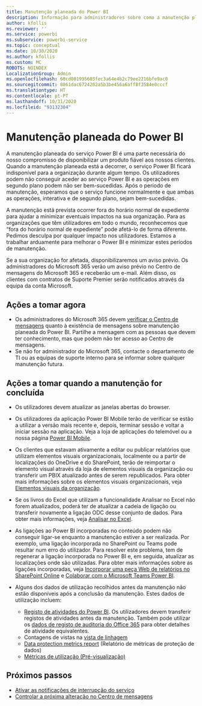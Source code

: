 ```yaml
---
title: Manutenção planeada do Power BI
description: Informação para administradores sobre como a manutenção planeada do Power BI afetará a organização e os próximos passos que podem ter de tomar.
author: kfollis
ms.reviewer: ''
ms.service: powerbi
ms.subservice: powerbi-service
ms.topic: conceptual
ms.date: 10/30/2020
ms.author: kfollis
ms.custom: MC
ROBOTS: NOINDEX
LocalizationGroup: Admin
ms.openlocfilehash: 68cd001995603fec3a64e4b2c79ee2216bfe9ac0
ms.sourcegitcommit: 8861dac6724202a5b3be456a6aff8f3584e0cccf
ms.translationtype: HT
ms.contentlocale: pt-PT
ms.lasthandoff: 10/31/2020
ms.locfileid: "93132304"
---
```

# <a name="power-bi-planned-maintenance"></a>Manutenção planeada do Power BI

A manutenção planeada do serviço Power BI é uma parte necessária do nosso compromisso de disponibilizar um produto fiável aos nossos clientes. Quando a manutenção planeada está a decorrer, o serviço Power BI ficará indisponível para a organização durante algum tempo. Os utilizadores podem não conseguir aceder ao serviço Power BI e as operações em segundo plano podem não ser bem-sucedidas. Após o período de manutenção, esperamos que o serviço funcione normalmente e que ambas as operações, interativa e de segundo plano, sejam bem-sucedidas.  

A manutenção está prevista ocorrer fora do horário normal de expediente para ajudar a minimizar eventuais impactos na sua organização. Para as organizações que têm utilizadores em todo o mundo, reconhecemos que “fora do horário normal de expediente” pode afetá-lo de forma diferente. Pedimos desculpa por qualquer impacto nos utilizadores. Estamos a trabalhar arduamente para melhorar o Power BI e minimizar estes períodos de manutenção.

Se a sua organização for afetada, disponibilizaremos um aviso prévio. Os administradores do Microsoft 365 verão um aviso prévio no Centro de mensagens do Microsoft 365 e receberão um e-mail. Além disso, os clientes com contratos de Suporte Premier serão notificados através da equipa da conta Microsoft.

## <a name="actions-to-take-now"></a>Ações a tomar agora

* Os administradores do Microsoft 365 devem [verificar o Centro de mensagens](https://admin.microsoft.com/Adminportal/Home#/MessageCenter) quanto à existência de mensagens sobre manutenção planeada do Power BI. Partilhe a mensagem com as pessoas que devem ter conhecimento, mas que podem não ter acesso ao Centro de mensagens.
* Se não for administrador do Microsoft 365, contacte o departamento de TI ou as equipas de suporte interno para se informar sobre qualquer manutenção futura.

## <a name="actions-to-take-when-maintenance-is-complete"></a>Ações a tomar quando a manutenção for concluída

* Os utilizadores devem atualizar as janelas abertas do browser.
* Os utilizadores da aplicação Power BI Mobile terão de verificar se estão a utilizar a versão mais recente e, depois, terminar sessão e voltar a iniciar sessão na aplicação. Veja a loja de aplicações do telemóvel ou a nossa página [Power BI Mobile](https://powerbi.microsoft.com/mobile/).
* Os clientes que estavam ativamente a editar ou publicar relatórios que utilizam elementos visuais organizacionais, localmente ou a partir de localizações do OneDrive e do SharePoint, terão de reimportar o elemento visual através da loja de elementos visuais da organização ou transferir um PBIX atualizado antes de serem republicados. Para obter mais informações sobre os elementos visuais organizacionais, veja [Elementos visuais da organização](organizational-visuals.md).
* Se os livros do Excel que utilizam a funcionalidade Analisar no Excel não forem atualizados, poderá ter de atualizar a cadeia de ligação ou transferir novamente a ligação ODC desse conjunto de dados. Para obter mais informações, veja [Analisar no Excel](../collaborate-share/service-analyze-in-excel.md#connect-to-power-bi-data).
* As ligações ao Power BI incorporadas no conteúdo podem não conseguir ligar-se enquanto a manutenção estiver a ser realizada. Por exemplo, uma ligação incorporada no SharePoint ou Teams pode resultar num erro do utilizador. Para resolver este problema, tem de regenerar a ligação incorporada no Power BI e, em seguida, atualizar as localizações onde são utilizadas. Para obter mais informações sobre as ligações incorporadas, veja [Incorporar uma peça Web de relatórios no SharePoint Online](../collaborate-share/service-embed-report-spo.md) e [Colaborar com o Microsoft Teams Power BI](../collaborate-share/service-collaborate-microsoft-teams.md).
* Alguns dos dados de utilização recolhidos antes da manutenção não estão disponíveis após a conclusão da manutenção. Estes dados de utilização incluem:

  * [Registo de atividades do Power BI](service-admin-auditing.md#use-the-activity-log). Os utilizadores devem transferir registos de atividades antes da manutenção. Também pode utilizar os [dados de registo de auditoria do Office 365](service-admin-auditing.md#access-your-audit-logs) para obter detalhes de atividade equivalentes.
  * Contagens de vistas na [vista de linhagem](../collaborate-share/service-data-lineage.md#explore-lineage-view)
  * [Data protection metrics report](service-security-data-protection-metrics-report.md) (Relatório de métricas de proteção de dados)
  * [Métricas de utilização (Pré-visualização)](../collaborate-share/service-modern-usage-metrics.md)

## <a name="next-steps"></a>Próximos passos

* [Ativar as notificações de interrupção do serviço](service-interruption-notifications.md)
* [Controlar a próxima alteração no Centro de mensagens](/microsoft-365/admin/manage/message-center)